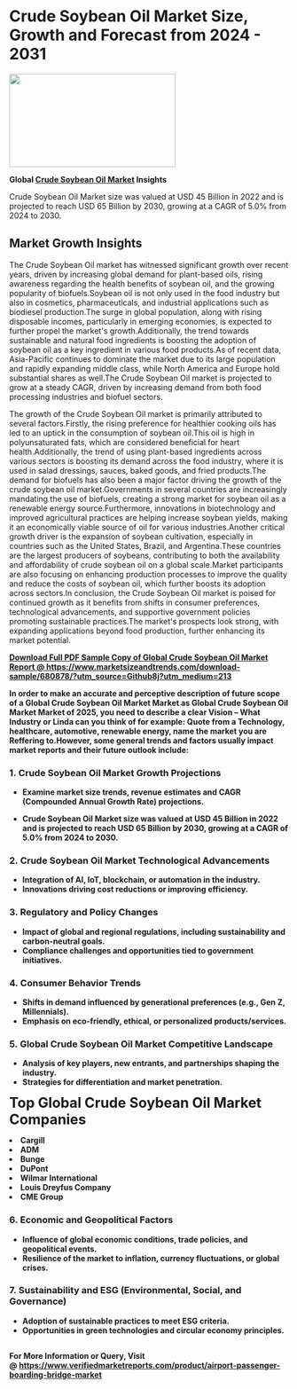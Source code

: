 <H1>Crude Soybean Oil Market Size, Growth and Forecast from 2024 - 2031</H1><img class="aligncenter size-medium wp-image-584254" src="https://thirdeyenews.in/wp-content/uploads/2024/09/Global-Market-Research-300x168.jpeg" alt="" width="300" height="168" /><p><strong>Global&nbsp;<a href="https://www.marketsizeandtrends.com/download-sample/680878/?utm_source=Github8j?utm_medium=213">Crude Soybean Oil Market</a> Insights</strong></p><p>Crude Soybean Oil Market size was valued at USD 45 Billion in 2022 and is projected to reach USD 65 Billion by 2030, growing at a CAGR of 5.0% from 2024 to 2030.</p><p><h2>Market Growth Insights</h2> <p>The Crude Soybean Oil market has witnessed significant growth over recent years, driven by increasing global demand for plant-based oils, rising awareness regarding the health benefits of soybean oil, and the growing popularity of biofuels.Soybean oil is not only used in the food industry but also in cosmetics, pharmaceuticals, and industrial applications such as biodiesel production.The surge in global population, along with rising disposable incomes, particularly in emerging economies, is expected to further propel the market's growth.Additionally, the trend towards sustainable and natural food ingredients is boosting the adoption of soybean oil as a key ingredient in various food products.As of recent data, Asia-Pacific continues to dominate the market due to its large population and rapidly expanding middle class, while North America and Europe hold substantial shares as well.The Crude Soybean Oil market is projected to grow at a steady CAGR, driven by increasing demand from both food processing industries and biofuel sectors.</p> <p><strong><a href="#"></a></strong></p> <p>The growth of the Crude Soybean Oil market is primarily attributed to several factors.Firstly, the rising preference for healthier cooking oils has led to an uptick in the consumption of soybean oil.This oil is high in polyunsaturated fats, which are considered beneficial for heart health.Additionally, the trend of using plant-based ingredients across various sectors is boosting its demand across the food industry, where it is used in salad dressings, sauces, baked goods, and fried products.The demand for biofuels has also been a major factor driving the growth of the crude soybean oil market.Governments in several countries are increasingly mandating the use of biofuels, creating a strong market for soybean oil as a renewable energy source.Furthermore, innovations in biotechnology and improved agricultural practices are helping increase soybean yields, making it an economically viable source of oil for various industries.Another critical growth driver is the expansion of soybean cultivation, especially in countries such as the United States, Brazil, and Argentina.These countries are the largest producers of soybeans, contributing to both the availability and affordability of crude soybean oil on a global scale.Market participants are also focusing on enhancing production processes to improve the quality and reduce the costs of soybean oil, which further boosts its adoption across sectors.In conclusion, the Crude Soybean Oil market is poised for continued growth as it benefits from shifts in consumer preferences, technological advancements, and supportive government policies promoting sustainable practices.The market's prospects look strong, with expanding applications beyond food production, further enhancing its market potential.</p> <p><strong><a href="#"></p><p><span class=""><strong>Download Full PDF Sample Copy of Global Crude Soybean Oil Market Report</strong> @ <a href="https://www.marketsizeandtrends.com/download-sample/680878/?utm_source=Github8j?utm_medium=213" target="_blank">https://www.marketsizeandtrends.com/download-sample/680878/?utm_source=Github8j?utm_medium=213</a></span></p><p>In order to make an accurate and perceptive description of future scope of a Global&nbsp;Crude Soybean Oil Market Market as Global&nbsp;Crude Soybean Oil Market Market of 2025, you need to describe a clear Vision &ndash; What Industry or Linda can you think of for example: Quote from a Technology, healthcare, automotive, renewable energy, name the market you are Reffering to.However, some general trends and factors usually impact market reports and their future outlook include:</p><h3>1.&nbsp;<strong>Crude Soybean Oil Market Growth Projections</strong></h3><ul><li>Examine market size trends, revenue estimates and CAGR (Compounded Annual Growth Rate) projections.</li><li><p>Crude Soybean Oil Market size was valued at USD 45 Billion in 2022 and is projected to reach USD 65 Billion by 2030, growing at a CAGR of 5.0% from 2024 to 2030.</p></li></ul><h3>2.&nbsp;<strong>Crude Soybean Oil Market Technological Advancements</strong></h3><ul><li>Integration of AI, IoT, blockchain, or automation in the industry.</li><li>Innovations driving cost reductions or improving efficiency.</li></ul><h3>3.&nbsp;<strong>Regulatory and Policy Changes</strong></h3><ul><li>Impact of global and regional regulations, including sustainability and carbon-neutral goals.</li><li>Compliance challenges and opportunities tied to government initiatives.</li></ul><h3>4.&nbsp;<strong>Consumer Behavior Trends</strong></h3><ul><li>Shifts in demand influenced by generational preferences (e.g., Gen Z, Millennials).</li><li>Emphasis on eco-friendly, ethical, or personalized products/services.</li></ul><h3>5.&nbsp;<strong>Global Crude Soybean Oil Market Competitive Landscape</strong></h3><ul><li>Analysis of key players, new entrants, and partnerships shaping the industry.</li><li>Strategies for differentiation and market penetration.</li></ul><p data-pm-slice="1 1 []"><span style="color: inherit; font-family: inherit; font-size: 25px;">Top Global Crude Soybean Oil Market Companies</span></p><div class="" data-test-id=""><p><li>Cargill</li><li> ADM</li><li> Bunge</li><li> DuPont</li><li> Wilmar International</li><li> Louis Dreyfus Company</li><li> CME Group</li></p></div><h3>6.&nbsp;<strong>Economic and Geopolitical Factors</strong></h3><ul><li>Influence of global economic conditions, trade policies, and geopolitical events.</li><li>Resilience of the market to inflation, currency fluctuations, or global crises.</li></ul><h3>7.&nbsp;<strong>Sustainability and ESG (Environmental, Social, and Governance)</strong></h3><ul><li>Adoption of sustainable practices to meet ESG criteria.</li><li>Opportunities in green technologies and circular economy principles.</li></ul><h2><strong style="font-size: 14px;">For More Information or Query, Visit @&nbsp;</strong><a style="background-color: #ffffff; font-size: 14px;" href="https://www.marketsizeandtrends.com/report/crude-soybean-oil-market/" target="_blank">https://www.verifiedmarketreports.com/product/airport-passenger-boarding-bridge-market</a></h2>